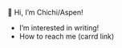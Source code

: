 👋 Hi, I’m Chichi/Aspen!
- I’m interested in writing!
- How to reach me (carrd link)

<!---
chimichoon/chimichoon is a ✨ special ✨ repository because its `README.md` (this file) appears on your GitHub profile.
You can click the Preview link to take a look at your changes.
--->
